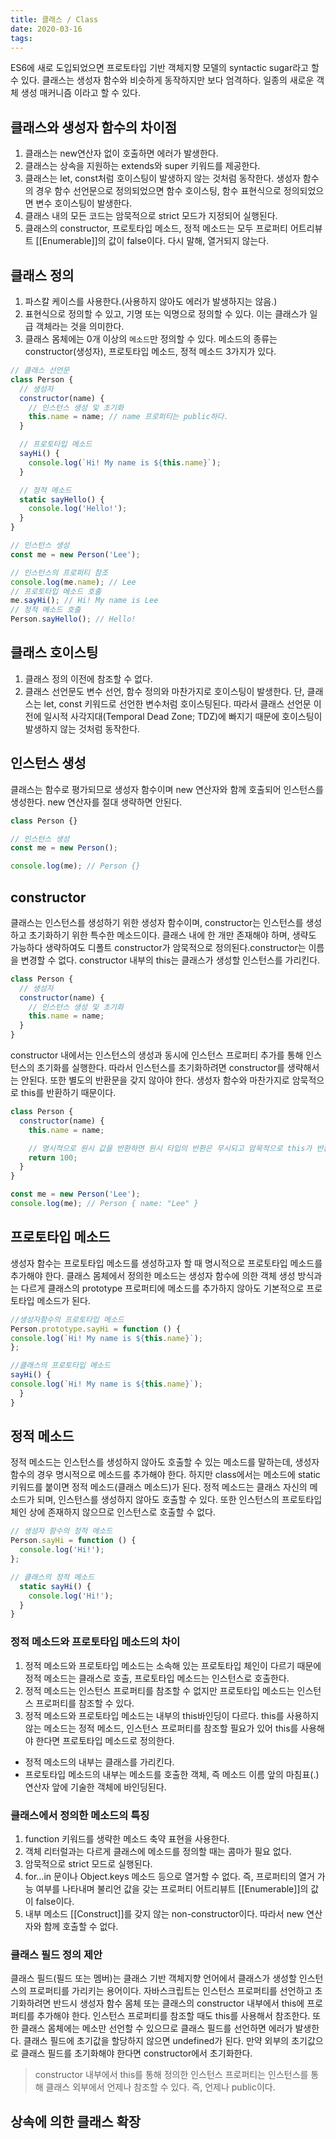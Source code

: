 ```yaml
---
title: 클래스 / Class
date: 2020-03-16
tags:
---
```


ES6에 새로 도입되었으면 프로토타입 기반 객체지향 모델의 syntactic sugar라고 할 수 있다. 클래스는 생성자 함수와 비슷하게 동작하지만 보다 엄격하다. 일종의 새로운 객체 생성 매커니즘 이라고 할 수 있다.

## 클래스와 생성자 함수의 차이점

1. 클래스는 new연산자 없이 호출하면 에러가 발생한다.
2. 클래스는 상속을 지원하는 extends와 super 키워드를 제공한다.
3. 클래스는 let, const처럼 호이스팅이 발생하지 않는 것처럼 동작한다. 생성자 함수의 경우 함수 선언문으로 정의되었으면 함수 호이스팅, 함수 표현식으로 정의되었으면 변수 호이스팅이 발생한다.
4. 클래스 내의 모든 코드는 암묵적으로 strict 모드가 지정되어 실행된다.
5. 클래스의 constructor, 프로토타입 메소드, 정적 메소드는 모두 프로퍼티 어트리뷰트 [[Enumerable]]의 값이 false이다. 다시 말해, 열거되지 않는다.

## 클래스 정의

1. 파스칼 케이스를 사용한다.(사용하지 않아도 에러가 발생하지는 않음.)
2. 표현식으로 정의할 수 있고, 기명 또는 익명으로 정의할 수 있다. 이는 클래스가 일급 객체라는 것을 의미한다.
3. 클래스 몸체에는 0개 이상의 `메소드`만 정의할 수 있다. 메소드의 종류는 constructor(생성자), 프로토타입 메소드, 정적 메소드 3가지가 있다.

```javascript
// 클래스 선언문
class Person {
  // 생성자
  constructor(name) {
    // 인스턴스 생성 및 초기화
    this.name = name; // name 프로퍼티는 public하다.
  }

  // 프로토타입 메소드
  sayHi() {
    console.log(`Hi! My name is ${this.name}`);
  }

  // 정적 메소드
  static sayHello() {
    console.log('Hello!');
  }
}

// 인스턴스 생성
const me = new Person('Lee');

// 인스턴스의 프로퍼티 참조
console.log(me.name); // Lee
// 프로토타입 메소드 호출
me.sayHi(); // Hi! My name is Lee
// 정적 메소드 호출
Person.sayHello(); // Hello!
```

## 클래스 호이스팅

1. 클래스 정의 이전에 참조할 수 없다.
2. 클래스 선언문도 변수 선언, 함수 정의와 마찬가지로 호이스팅이 발생한다. 단, 클래스는 let, const 키워드로 선언한 변수처럼 호이스팅된다. 따라서 클래스 선언문 이전에 일시적 사각지대(Temporal Dead Zone; TDZ)에 빠지기 때문에 호이스팅이 발생하지 않는 것처럼 동작한다.

## 인스턴스 생성

클래스는 함수로 평가되므로 생성자 함수이며 new 연산자와 함께 호출되어 인스턴스를 생성한다. new 연산자를 절대 생략하면 안된다.

```javascript
class Person {}

// 인스턴스 생성
const me = new Person();

console.log(me); // Person {}
```

## constructor

클래스는 인스턴스를 생성하기 위한 생성자 함수이며, constructor는 인스턴스를 생성하고 초기화하기 위한 특수한 메소드이다. 클래스 내에 한 개만 존재해야 하며, 생략도 가능하다 생략하여도 디폴트 constructor가 암묵적으로 정의된다.constructor는 이름을 변경할 수 없다. constructor 내부의 this는 클래스가 생성할 인스턴스를 가리킨다.

```javascript
class Person {
  // 생성자
  constructor(name) {
    // 인스턴스 생성 및 초기화
    this.name = name;
  }
}
```

constructor 내에서는 인스턴스의 생성과 동시에 인스턴스 프로퍼티 추가를 통해 인스턴스의 초기화를 실행한다. 따라서 인스턴스를 초기화하려면 constructor를 생략해서는 안된다. 또한 별도의 반환문을 갖지 않아야 한다. 생성자 함수와 마찬가지로 암묵적으로 this를 반환하기 때문이다.

```javascript
class Person {
  constructor(name) {
    this.name = name;

    // 명시적으로 원시 값을 반환하면 원시 타입의 반환은 무시되고 암묵적으로 this가 반환된다.
    return 100;
  }
}

const me = new Person('Lee');
console.log(me); // Person { name: "Lee" }
```

## 프로토타입 메소드

생성자 함수는 프로토타입 메소드를 생성하고자 할 때 명시적으로 프로토타입 메소드를 추가해야 한다. 클래스 몸체에서 정의한 메소드는 생성자 함수에 의한 객체 생성 방식과는 다르게 클래스의 prototype 프로퍼티에 메소드를 추가하지 않아도 기본적으로 프로토타입 메소드가 된다.

```javascript
//생성자함수의 프로토타입 메소드
Person.prototype.sayHi = function () {
console.log(`Hi! My name is ${this.name}`);
};

//클래스의 프로토타입 메소드
sayHi() {
console.log(`Hi! My name is ${this.name}`);
  }
}
```

## 정적 메소드

정적 메소드는 인스턴스를 생성하지 않아도 호출할 수 있는 메소드를 말하는데, 생성자 함수의 경우 명시적으로 메소드를 추가해야 한다. 하지만 class에서는 메소드에 static 키워드를 붙이면 정적 메소드(클래스 메소드)가 된다. 정적 메소드는 클래스 자신의 메소드가 되며, 인스턴스를 생성하지 않아도 호출할 수 있다. 또한 인스턴스의 프로토타입 체인 상에 존재하지 않으므로 인스턴스로 호출할 수 없다.

```javascript
// 생성자 함수의 정적 메소드
Person.sayHi = function () {
  console.log('Hi!');
};

// 클래스의 정적 메소드
  static sayHi() {
    console.log('Hi!');
  }
}
```

### 정적 메소드와 프로토타입 메소드의 차이

1. 정적 메소드와 프로토타입 메소드는 소속해 있는 프로토타입 체인이 다르기 때문에 정적 메소드는 클래스로 호출, 프로토타입 메소드는 인스턴스로 호출한다.
2. 정적 메소드는 인스턴스 프로퍼티를 참조할 수 없지만 프로토타입 메소드는 인스턴스 프로퍼티를 참조할 수 있다.
3. 정적 메소드와 프로토타입 메소드는 내부의 this바인딩이 다르다. this를 사용하지 않는 메소드는 정적 메소드, 인스턴스 프로퍼티를 참조할 필요가 있어 this를 사용해야 한다면 프로토타입 메소드로 정의한다.

- 정적 메소드의 내부는 클래스를 가리킨다.
- 프로토타입 메소드의 내부는 메소드를 호출한 객체, 즉 메소드 이름 앞의 마침표(.) 연산자 앞에 기술한 객체에 바인딩된다.

### 클래스에서 정의한 메소드의 특징

1. function 키워드를 생략한 메소드 축약 표현을 사용한다.
2. 객체 리터럴과는 다르게 클래스에 메소드를 정의할 때는 콤마가 필요 없다.
3. 암묵적으로 strict 모드로 실행된다.
4. for…in 문이나 Object.keys 메소드 등으로 열거할 수 없다. 즉, 프로퍼티의 열거 가능 여부를 나타내며 불리언 값을 갖는 프로퍼티 어트리뷰트 [[Enumerable]]의 값이 false이다.
5. 내부 메소드 [[Construct]]를 갖지 않는 non-constructor이다. 따라서 new 연산자와 함께 호출할 수 없다.

### 클래스 필드 정의 제안

클래스 필드(필드 또는 멤버)는 클래스 기반 객체지향 언어에서 클래스가 생성할 인스턴스의 프로퍼티를 가리키는 용어이다. 자바스크립트는 인스턴스 프로퍼티를 선언하고 초기화하려면 반드시 생성자 함수 몸체 또는 클래스의 constructor 내부에서 this에 프로퍼티를 추가해야 한다. 인스턴스 프로퍼티를 참조할 때도 this를 사용해서 참조한다. 또한 클래스 몸체에는 메소만 선언할 수 있으므로 클래스 필드를 선언하면 에러가 발생한다. 클래스 필드에 초기값을 할당하지 않으면 undefined가 된다. 만약 외부의 초기값으로 클래스 필드를 초기화해야 한다면 constructor에서 초기화한다.

> constructor 내부에서 this를 통해 정의한 인스턴스 프로퍼티는 인스턴스를 통해 클래스 외부에서 언제나 참조할 수 있다. 즉, 언제나 public이다.

## 상속에 의한 클래스 확장
